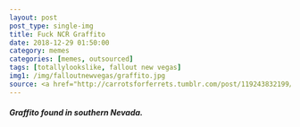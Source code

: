```yaml
---
layout: post
post_type: single-img
title: Fuck NCR Graffito
date: 2018-12-29 01:50:00
category: memes
categories: [memes, outsourced]
tags: [totallylookslike, fallout new vegas]
img1: /img/falloutnewvegas/graffito.jpg
source: <a href="http://carrotsforferrets.tumblr.com/post/119243832199/graffiti-found-in-southern-nevada" target="_blank" rel="nofollow">Carrots for Ferrets</a>
---
```

#### *Graffito found in southern Nevada.*
